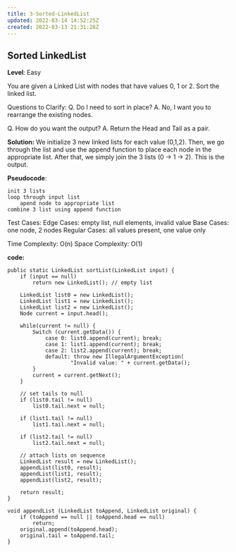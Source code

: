 ```yaml
---
title: 3-Sorted-LinkedList
updated: 2022-03-14 14:52:25Z
created: 2022-03-13 21:31:28Z
---
```


## Sorted LinkedList

**Level**: Easy

You are given a Linked List with nodes that have values 0, 1 or 2. Sort the linked list.

Questions to Clarify:
Q. Do I need to sort in place?
A. No, I want you to rearrange the existing nodes.

Q. How do you want the output?
A. Return the Head and Tail as a pair.

**Solution:**
We initialize 3 new linked lists for each value (0,1,2).
Then, we go through the list and use the append function to place each node in the
appropriate list.
After that, we simply join the 3 lists (0 -> 1 -> 2). This is the output.

**Pseudocode**:

```
init 3 lists
loop through input list
    apend node to appropriate list
combine 3 list using append function
```

Test Cases:
Edge Cases: empty list, null elements, invalid value
Base Cases: one node, 2 nodes
Regular Cases: all values present, one value only

Time Complexity: O(n)
Space Complexity: O(1)

**code:**

```
public static LinkedList sortList(LinkedList input) {
    if (input == null)
        return new LinkedList(); // empty list
    
    LinkedList list0 = new LinkedList();
    LinkedList list1 = new LinkedList();
    LinkedList list2 = new LinkedList();
    Node current = input.head();

    while(current != null) {
        Switch (current.getData()) {
            case 0: list0.append(current); break;
            case 1: list1.append(current); break;
            case 2: list2.append(current); break;
            default: throw new IllegalArgumentException(
                    "Invalid value: " + current.getData();
        }
        current = current.getNext();
    }
    
    // set tails to null
    if (list0.tail != null)
        list0.tail.next = null;
    
    if (list1.tail != null)
        list1.tail.next = null;
    
    if (list2.tail != null)
        list2.tail.next = null;
    
    // attach lists on sequence
    LinkedList result = new LinkedList();
    appendList(list0, result);
    appendList(list1, result);
    appendList(list2, result);

    return result;
}

void appendList (LinkedList toAppend, LinkedList original) {
    if (toAppend == null || toAppend.head == null)
        return;
    original.append(toAppend.head);
    original.tail = toAppend.tail;
}
```